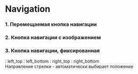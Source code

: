 # Navigation

### 1. Перемещаемая кнопка навигации

<KeyboardNavigation 
  :leftSlide="8"
  :rightSlide="9"
  :upSlide="5"
  :downSlide="8"
  :currentSlide="8"
/>

<NavButtonDrag 
    :slideNumber="3"
    buttonText="To Slide 3"
    direction="left"
    buttonColor="bg-blue-500"
    :initialX="50"
    :initialY="100"
/>

### 2. Кнопка навигации с изображением

<NavButtonImageText 
    :slideNumber="5"
    buttonText="Image Button"
    buttonColor="bg-blue-500"
    width="200px"
    height="50px"
    textSize="18px"
    textColor="text-white"
    imagePosition="left"
    imageSrc="/images/01.png"
    :initialX="50"
    :initialY="150"
/>

<NavButtonImageText 
    :slideNumber="6"
    buttonText="Right Image"
    buttonColor="bg-green-500"
    width="180px"
    height="40px"
    textSize="16px"
    textColor="text-white"
    imagePosition="right"
    imageSrc="/images/02.jpg"
    :initialX="300"
    :initialY="150"
/>

### 3. Кнопка навигации, фиксированная 
: left_top : left_bottom : right_top : right_bottom<br>
Направление стрелки - автоматически выбирает положение

<NavButtonFixed 
    :slideNumber="4"
    buttonText="Left"
    buttonColor="bg-purple-500"
    width="60px"
    height="30px"
    textSize="16px"
    arrowSize="10px"
    position="right_top"
/>
<!-- <NavButtonFixed 
    :slideNumber="6"
    buttonText="Right"
    buttonColor="bg-purple-500"
    width="60px"
    height="30px"
    textSize="16px"
    arrowSize="10px"
    position="right_bottom"
/> -->




<NavImageButtonFixed
    :slideNumber="2"
    buttonText="Right"
    buttonColor="bg-blue-500"
    width="120px"
    height="45px"
    textSize="16px"
    textColor="text-white"
    imagePosition="right"
    imageSrc="/images/arrow_right.png"
    :initialX="200"
    :initialY="200"
/>
